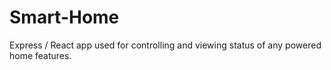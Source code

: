 # Smart-Home
Express / React app used for controlling and viewing status of any powered home features.
